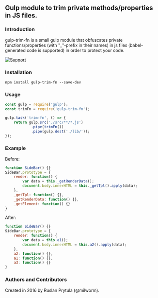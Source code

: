 ## Gulp module to trim private methods/properties in JS files.

### Introduction
gulp-trim-fn is a small gulp module that obfuscates private functions/properties (with "_"-prefix in their names) in js files (babel-generated code is supported) in order to protect your code.

[![Support](https://supporterhq.com/api/b/399936c021d5111d90001de85283a4b5/gulp-trim-fn)](https://supporterhq.com/support/399936c021d5111d90001de85283a4b5/gulp-trim-fn)

### Installation
    npm install gulp-trim-fn --save-dev

### Usage
```javascript
const gulp = require('gulp');
const trimFn = require('gulp-trim-fn');

gulp.task('trim-fn', () => {
    return gulp.src('./src/**/*.js')
            .pipe(trimFn())
            .pipe(gulp.dest('./lib/'));
});
```

### Example
Before:
```javascript
function SideBar() {}
SideBar.prototype = {
	render: function() {
		var data = this._getRenderData();
		document.body.innerHTML = this._getTpl().apply(data);
	},
	_getTpl: function() {},
	_getRenderData: function() {},
	_getElement: function() {}
}
```

After:
```javascript
function SideBar() {}
SideBar.prototype = {
	render: function() {
		var data = this.a1();
		document.body.innerHTML = this.a2().apply(data);
	},
	a2: function() {},
	a1: function() {},
	a3: function() {}
}
```

### Authors and Contributors
Created in 2016 by Ruslan Prytula (@milworm).

